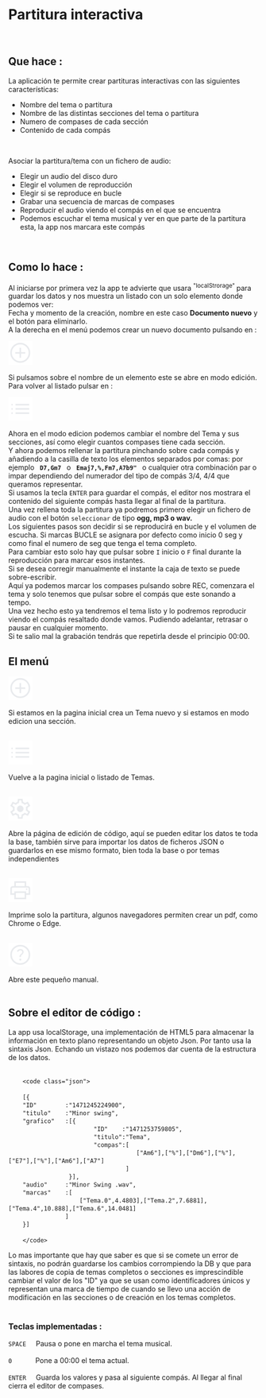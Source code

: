 <h1>Partitura interactiva</h1><br>
<h2>Que hace :</h2>
        <p>La aplicación te permite crear partituras interactivas con las siguientes características:
        <ul>
            <li>Nombre del tema o partitura</li>
            <li>Nombre de las distintas secciones del tema o partitura</li>
            <li>Numero de compases de cada sección</li>
            <li>Contenido de cada compás</li>
        </ul><br>
        <p>Asociar la partitura/tema con un fichero de audio:</p>
        <ul>
            <li>Elegir un audio del disco duro</li>
            <li>Elegir el volumen de reproducción</li>
            <li>Elegir si se reproduce en bucle</li>
            <li>Grabar una secuencia de marcas de compases</li>
            <li>Reproducir el audio viendo el compás en el que se encuentra</li>
            <li>Podemos escuchar el tema musical y ver en que parte de la partitura esta, la app nos marcara este compás</li>
        </ul>
        </p><br>
        <h2>Como lo hace :</h2>
        <p>            Al iniciarse por primera vez la app te advierte que usara <sup> "localStrorage" </sup> para guardar los datos y 
            nos muestra un listado con un solo elemento donde podemos ver:<br>
            Fecha y momento de la creación, nombre en este caso <b>Documento nuevo</b> y el botón para eliminarlo.<br>
            A la derecha en el menú podemos crear un nuevo documento pulsando en :
<div id="mas"><img src="./img/mas36x36.png" style="width:48px"></div>
        <p>            Si pulsamos sobre el nombre de un elemento este se abre en modo edición.
            Para volver al listado pulsar en :<p>
<div id="indice"><img src="img/list36x36.png" style="width:48px"></div>
        </p>
        <p>            Ahora en el modo edicion podemos cambiar el nombre del Tema y sus secciones, así como elegir cuantos
            compases tiene cada sección.<br>
            Y ahora podemos rellenar la partitura pinchando sobre cada compás y añadiendo a la casilla de texto los
            elementos separados por comas: por ejemplo <code><b>&nbsp;D7,Gm7&nbsp;</b></code> o <code><b>&nbsp;Emaj7,%,Fm7,A7b9"&nbsp;</code></b> o cualquier otra combinación 
            par o impar dependiendo del numerador del tipo de compás 3/4, 4/4 que queramos representar.<br>
            Si usamos la tecla <code>ENTER</code> para guardar el compás, el editor nos mostrara el contenido del siguiente 
            compás hasta llegar al final de la partitura.<br>
            Una vez rellena toda la partitura ya podremos primero elegir un fichero de audio con el botón 
            <code>seleccionar</code> de tipo <b>ogg, mp3 o wav.</b><br>
            Los siguientes pasos son decidir si se reproducirá en bucle y el volumen de escucha.
            Si marcas BUCLE se asignara por defecto como inicio 0 seg y como final el numero de seg que tenga el tema completo.<br>
            Para cambiar esto solo hay que pulsar sobre <code>I</code> inicio o <code>F</code> final durante la reproducción para
            marcar esos instantes.<br>
            Si se desea corregir manualmente el instante la caja de texto se puede sobre-escribir.<br>
            Aquí ya podemos marcar los compases pulsando sobre REC, comenzara el tema y solo tenemos que pulsar
            sobre
            el compás que este sonando a tempo.<br>
            Una vez hecho esto ya tendremos el tema listo y lo podremos reproducir viendo el compás resaltado donde
            vamos. Pudiendo adelantar, retrasar o pausar en cualquier momento.<br>
            Si te salio mal la grabación tendrás que repetirla desde el principio 00:00.<br>
        </p>
<h2>El menú</h2>
<div id="mas"><img src="img/mas36x36.png" style="width:48px"></div>
<p>             Si estamos en la pagina inicial crea un Tema nuevo y si estamos en modo edicion una sección.<br><br></p>
<div id="indice"><img src="img/list36x36.png" style="width:48px"></div>
<p>             Vuelve a la pagina inicial o listado de Temas.<br><br></p>
<div id="conf"><img src="img/config36x36.png" style="width:48px"></div>
<p>             Abre la página de edición de código, aquí se pueden editar los datos te toda la base, también 
             sirve para importar los datos de ficheros JSON o guardarlos en ese mismo formato, bien toda la 
             base o por temas independientes<br><br></p>
<div id="impres"><img src="img/impres36x36.png" style="width:48px"></div>
<p>             Imprime solo la partitura, algunos navegadores permiten crear un pdf, como Chrome o Edge.<br><br></p>
<div id="info"><img src="img/info36x36.png" style="width:48px"></div>
<p>             Abre este pequeño manual.<br><br></p>  
<h2>Sobre el editor de código :</h2>
        La app usa localStorage, una implementación de HTML5 para almacenar la información en texto plano
        representando
        un objeto Json. Por tanto usa la sintaxis Json. Echando un vistazo nos podemos dar cuenta de la estructura
        de los datos.<br><br>

        

        <code class="json">

        [{
        "ID"        :"1471245224900",
        "titulo"    :"Minor swing",
        "grafico"   :[{
                            "ID"    :"1471253759805",
                            "titulo":"Tema",
                            "compas":[
                                        ["Am6"],["%"],["Dm6"],["%"],["E7"],["%"],["Am6"],["A7"]
                                     ]
                     }],
        "audio"     :"Minor Swing .wav",
        "marcas"    :[
                        ["Tema.0",4.4803],["Tema.2",7.6881],["Tema.4",10.888],["Tema.6",14.0481]
                    ]
        }]

        </code>

<p>Lo mas importante que hay que saber es que si se comete un error de sintaxis, no podrán guardarse los cambios corrompiendo la DB y que para las labores de copia de temas completos o secciones es imprescindible cambiar el valor de los "ID" ya que se usan como identificadores únicos y representan una marca de tiempo de cuando se llevo una acción de modificación en las secciones o de creación en los temas completos.<br><br>
<h3>Teclas implementadas :</h3>
<p>
<code>SPACE</code> &nbsp; &nbsp;      Pausa o pone en marcha el tema musical.<br><br>
<code>0</code>  &nbsp; &nbsp; &nbsp; &nbsp; &nbsp; &nbsp;Pone a 00:00 el tema actual.<br><br>
<code>ENTER</code>   &nbsp; &nbsp; Guarda los valores y pasa al siguiente compás. Al llegar al final cierra el editor de compases.<br><br>
</p>